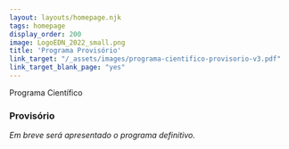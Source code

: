 ```yaml
---
layout: layouts/homepage.njk
tags: homepage
display_order: 200
image: LogoEDN_2022_small.png
title: 'Programa Provisório'
link_target: "/_assets/images/programa-cientifico-provisorio-v3.pdf"
link_target_blank_page: "yes"
---
```


Programa Científico

### Provisório



_Em breve será apresentado o programa definitivo._